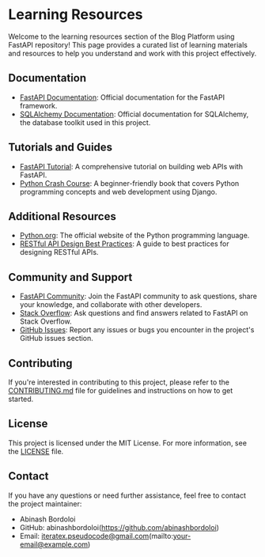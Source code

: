 # Learning Resources

Welcome to the learning resources section of the Blog Platform using FastAPI repository! This page provides a curated list of learning materials and resources to help you understand and work with this project effectively.

## Documentation

- [FastAPI Documentation](https://fastapi.tiangolo.com/): Official documentation for the FastAPI framework.
- [SQLAlchemy Documentation](https://docs.sqlalchemy.org/): Official documentation for SQLAlchemy, the database toolkit used in this project.

## Tutorials and Guides

- [FastAPI Tutorial](https://fastapi.tiangolo.com/tutorial/): A comprehensive tutorial on building web APIs with FastAPI.
- [Python Crash Course](https://ehmatthes.github.io/pcc_2e/): A beginner-friendly book that covers Python programming concepts and web development using Django.

## Additional Resources

- [Python.org](https://www.python.org/): The official website of the Python programming language.
- [RESTful API Design Best Practices](https://www.vinaysahni.com/best-practices-for-a-pragmatic-restful-api): A guide to best practices for designing RESTful APIs.

## Community and Support

- [FastAPI Community](https://community.fastapi.tiangolo.com/): Join the FastAPI community to ask questions, share your knowledge, and collaborate with other developers.
- [Stack Overflow](https://stackoverflow.com/questions/tagged/fastapi): Ask questions and find answers related to FastAPI on Stack Overflow.
- [GitHub Issues](https://github.com/abinashbordoloi/Blog_Platform-using-FastAPI.git/issues): Report any issues or bugs you encounter in the project's GitHub issues section.

## Contributing

If you're interested in contributing to this project, please refer to the [CONTRIBUTING.md](CONTRIBUTING.md) file for guidelines and instructions on how to get started.

## License

This project is licensed under the MIT License. For more information, see the [LICENSE](LICENSE) file.

## Contact

If you have any questions or need further assistance, feel free to contact the project maintainer:

- Abinash Bordoloi
- GitHub: abinashbordoloi(https://github.com/abinashbordoloi)
- Email: iteratex.pseudocode@gmail.com(mailto:your-email@example.com)

